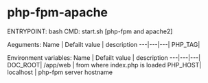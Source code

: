 # php-fpm-apache

ENTRYPOINT: bash
CMD: start.sh [php-fpm and apache2]


Aeguments:
Name | Defailt value | description
---|---|---|
PHP_TAG| 

Environment variables:
Name | Defailt value | description
---|---|---|
DOC_ROOT| /app/web | from where index.php is loaded
PHP_HOST| localhost | php-fpm server hostname
